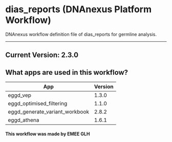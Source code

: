 # dias_reports (DNAnexus Platform Workflow)
DNAnexus workflow definition file of dias_reports for germline analysis.

-------

## Current Version: 2.3.0

## What apps are used in this workflow?

|  App 	| Version  	|
|---	|---	|
|eggd_vep      |1.3.0|
|eggd_optimised_filtering      |1.1.0|
|eggd_generate_variant_workbook    |2.8.2|
|eggd_athena             |1.6.1|


#### This workflow was made by EMEE GLH

